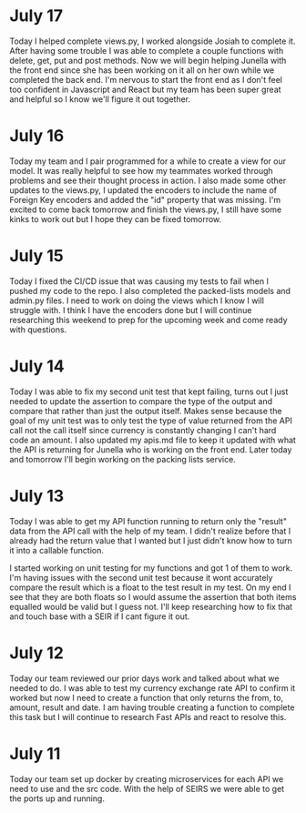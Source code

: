 # July 17
Today I helped complete views.py, I worked alongside Josiah to complete it. After having some trouble I was able to complete
a couple functions with delete, get, put and post methods. Now we will begin helping Junella with the front end since she has been working on it all on her own while we completed the back end. I'm nervous to start the front end as I don't feel too confident in Javascript and React but my team has been super great and helpful so I know we'll figure it out together. 

# July 16
Today my team and I pair programmed for a while to create a view for our model. It was really helpful to see how my teammates worked through problems and see their thought process in action. I also made some other updates to the views.py, I updated the encoders to include the name of Foreign Key encoders and added the "id" property that was missing. I'm excited to come back tomorrow and finish the views.py, I still have some kinks to work out but I hope they can be fixed tomorrow. 

# July 15
Today I fixed the CI/CD issue that was causing my tests to fail when I pushed my code to the repo. I also completed the packed-lists models and admin.py files. I need to work on doing the views which I know I will struggle with. I think I have the encoders done but I will continue researching this weekend to prep for the upcoming week and come ready with questions.  


# July 14 
Today I was able to fix my second unit test that kept failing, turns out I just needed to update the assertion to compare the type of the output and compare that rather than just the output itself. Makes sense because the goal of my unit test was to only 
test the type of value returned from the API call not the call itself since currency is constantly changing I can't hard code an amount. I also updated my apis.md file to keep it updated with what the API is returning for Junella who is working on the front end. Later today and tomorrow I'll begin working on the packing lists service. 

# July 13 
Today I was able to get my API function running to return only the "result" data from the API call with the help of my team. I didn't realize before that I already had the return value that I wanted but I just didn't know how to turn it into a callable function. 

I started working on unit testing for my functions and got 1 of them to work. I'm having issues with the second unit test because it wont accurately compare the result which is a float to the test result in my test. On my end I see that they are both floats so I would assume the assertion that both items equalled would be valid but I guess not. I'll keep researching how to fix that and touch base with a SEIR if I cant figure it out. 

# July 12

Today our team reviewed our prior days work and talked about what we needed to do. I was able to test my currency exchange rate API to confirm it worked but now I need to create a function that only returns the from, to, amount, result and date. I am having trouble creating a function to complete this task but I will continue to research Fast APIs and react to resolve this. 

# July 11

Today our team set up docker by creating microservices for each API we need to use and the src code. With the help of SEIRS we were able to get the ports up and running. 